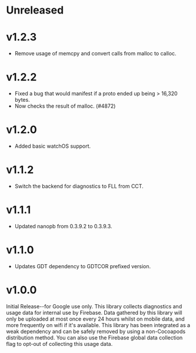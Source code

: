 # Unreleased

# v1.2.3
- Remove usage of memcpy and convert calls from malloc to calloc.

# v1.2.2
- Fixed a bug that would manifest if a proto ended up being > 16,320 bytes.
- Now checks the result of malloc. (#4872)

# v1.2.0
- Added basic watchOS support.

# v1.1.2
- Switch the backend for diagnostics to FLL from CCT.

# v1.1.1
- Updated nanopb from 0.3.9.2 to 0.3.9.3.

# v1.1.0
- Updates GDT dependency to GDTCOR prefixed version.

# v1.0.0
Initial Release--for Google use only. This library collects diagnostics and
usage data for internal use by Firebase. Data gathered by this library will
only be uploaded at most once every 24 hours whilst on mobile data, and more
frequently on wifi if it's available. This library has been integrated as a
weak dependency and can be safely removed by using a non-Cocoapods distribution
method. You can also use the Firebase global data collection flag to opt-out of
collecting this usage data.
